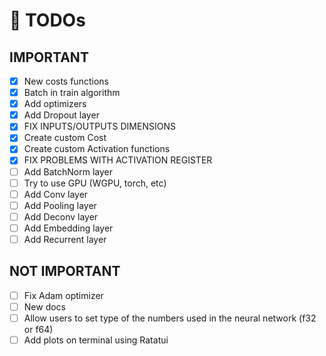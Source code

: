 # 🏁 TODOs

## IMPORTANT

- [x] New costs functions
- [x] Batch in train algorithm
- [x] Add optimizers
- [x] Add Dropout layer
- [x] FIX INPUTS/OUTPUTS DIMENSIONS
- [x] Create custom Cost
- [x] Create custom Activation functions
- [x] FIX PROBLEMS WITH ACTIVATION REGISTER
- [ ] Add BatchNorm layer
- [ ] Try to use GPU (WGPU, torch, etc)
- [ ] Add Conv layer
- [ ] Add Pooling layer
- [ ] Add Deconv layer
- [ ] Add Embedding layer
- [ ] Add Recurrent layer

## NOT IMPORTANT

- [ ] Fix Adam optimizer
- [ ] New docs
- [ ] Allow users to set type of the numbers used in the neural network (f32 or f64)
- [ ] Add plots on terminal using Ratatui

